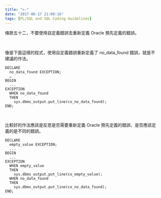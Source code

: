 ```yaml
---
title: ">-"
date: "2017-06-17 21:00:16"
tags: [PL/SQL and SQL Coding Guidelines]
---
```



條款五十二，不要使用自定義錯誤去重新定義 Oracle 預先定義的錯誤。  

<!-- More -->

<br/>


像是下面這樣的程式，使用自定義錯誤重新定義了 no_data_found 錯誤，就是不建議的作法。  

```psql
DECLARE 
  no_data_found EXCEPTION; 
  …
BEGIN 
  ... 
EXCEPTION 
  WHEN no_data_found 
  THEN 
    sys.dbms_output.put_line(co_no_data_found); 
END;
```

<br/>


比較好的作法應該是反思是否需要重新定義 Oracle 預先定義的錯誤、是否應該定義的是不同的錯誤。  

```psql
DECLARE 
  empty_value EXCEPTION; 
  ... 
BEGIN 
  ... 
EXCEPTION 
  WHEN empty_value 
  THEN 
    sys.dbms_output.put_line(co_empty_value); 
  WHEN no_data_found 
  THEN 
    sys.dbms_output.put_line(co_no_data_found); 
END;
```
